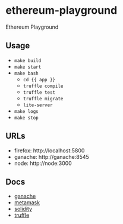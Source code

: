 # ethereum-playground

Ethereum Playground

## Usage

* `make build`
* `make start`
* `make bash`
  * `cd {{ app }}`
  * `truffle compile`
  * `truffle test`
  * `truffle migrate`
  * `lite-server`
* `make logs`
* `make stop`

## URLs

* firefox: http://localhost:5800
* ganache: http://ganache:8545
* node: http://node:3000

## Docs

* [ganache](https://www.trufflesuite.com/ganache)
* [metamask](https://metamask.io)
* [solidity](https://soliditylang.org)
* [truffle](https://www.trufflesuite.com)

